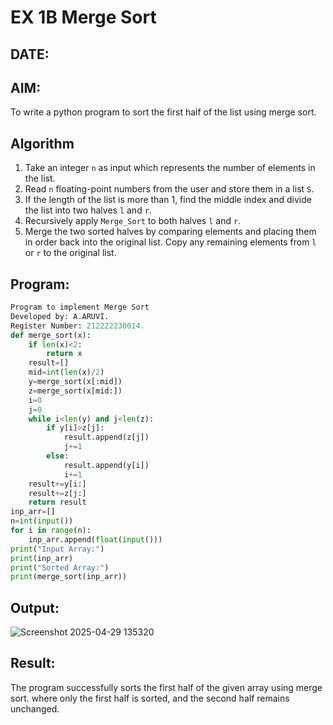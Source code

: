 # EX 1B Merge Sort
## DATE:
## AIM:
To write a python program to sort the first half of the list using merge sort.

## Algorithm
1. Take an integer `n` as input which represents the number of elements in the list.  
2. Read `n` floating-point numbers from the user and store them in a list `S`.  
3. If the length of the list is more than 1, find the middle index and divide the list into two halves `l` and `r`.  
4. Recursively apply `Merge_Sort` to both halves `l` and `r`.  
5. Merge the two sorted halves by comparing elements and placing them in order back into the original list. Copy any remaining elements from `l` or `r` to the original list. 

## Program:
```python
Program to implement Merge Sort
Developed by: A.ARUVI.
Register Number: 212222230014.
def merge_sort(x):
    if len(x)<2:
        return x
    result=[]
    mid=int(len(x)/2)
    y=merge_sort(x[:mid])
    z=merge_sort(x[mid:])
    i=0
    j=0
    while i<len(y) and j<len(z):
        if y[i]>z[j]:
            result.append(z[j])
            j+=1
        else:
            result.append(y[i])
            i+=1
    result+=y[i:]
    result+=z[j:]
    return result
inp_arr=[]
n=int(input())
for i in range(n):
    inp_arr.append(float(input()))
print("Input Array:")
print(inp_arr)
print("Sorted Array:")
print(merge_sort(inp_arr)) 
```

## Output:

![Screenshot 2025-04-29 135320](https://github.com/user-attachments/assets/0f357b7f-2d4f-4c3d-810c-4755fd9481a4)


## Result:
The program successfully sorts the first half of the given array using merge sort. where only the first half is sorted, and the second half remains unchanged.
